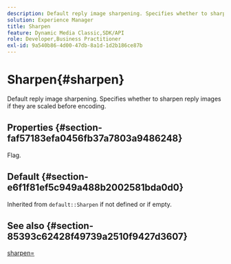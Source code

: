 ```yaml
---
description: Default reply image sharpening. Specifies whether to sharpen reply images if they are scaled before encoding.
solution: Experience Manager
title: Sharpen
feature: Dynamic Media Classic,SDK/API
role: Developer,Business Practitioner
exl-id: 9a540b86-4d00-47db-8a1d-1d2b186ce87b
---
```

# Sharpen{#sharpen}

Default reply image sharpening. Specifies whether to sharpen reply images if they are scaled before encoding.

## Properties {#section-faf57183efa0456fb37a7803a9486248}

Flag.

## Default {#section-e6f1f81ef5c949a488b2002581bda0d0}

Inherited from `default::Sharpen` if not defined or if empty.

## See also {#section-85393c62428f49739a2510f9427d3607}

[sharpen=](../../../../../ir-api/http-protocol/image-rendering-api-ref/c-ir-http-protocol-ref/c-ir-http-protocol-command-reference/r-ir-http-sharpen.md#reference-13034d22d176483cb99ccafc2a4f6a6e)
